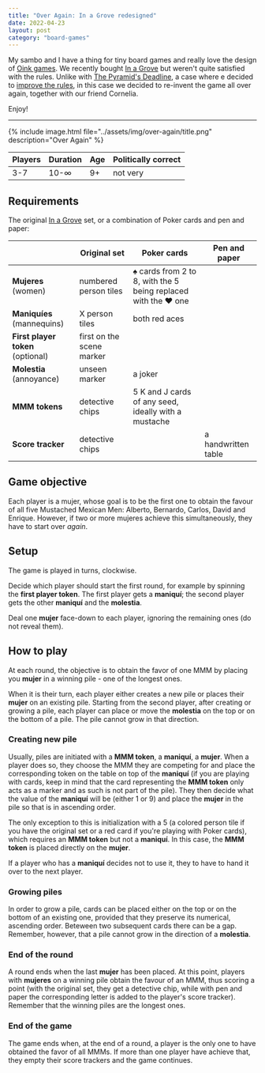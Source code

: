```yaml
---
title: "Over Again: In a Grove redesigned"
date: 2022-04-23
layout: post
category: "board-games"
---
```


My sambo and I have a thing for tiny board games and really love the design of [Oink games](https://oinkgames.com/). We recently bought [In a Grove](https://oinkgames.com/en/games/analog/in-a-grove/) but weren't quite satisfied with the rules. Unlike with [The Pyramid's Deadline](https://oinkgames.com/en/games/analog/the-pyramids-deadline/), a case where e decided to [improve the rules](https://observablehq.com/@kappanneo/tpd?collection=@kappanneo/boardgames), in this case we decided to re-invent the game all over again, together with our friend Cornelia.

Enjoy!

---

{% include image.html file="../assets/img/over-again/title.png" description="Over Again" %}

| Players | Duration | Age | Politically correct |
| --- | --- | --- | --- |
| 3-7 | 10-∞ | 9+ | not very |

## Requirements
The original [In a Grove](https://oinkgames.com/en/games/analog/in-a-grove/) set, or a combination of Poker cards and pen and paper:

<!--TODO: add picture-->

| | Original set | Poker cards | Pen and paper |
| --- | --- | --- | --- |
| __Mujeres__ (women) | numbered person tiles | ♠ cards from 2 to 8, with the 5 being replaced with the ♥ one |  |
| __Maniquíes__ (mannequins) | X person tiles | both red aces |  |
| __First player token__ (optional) | first on the scene marker |  |  |
| __Molestia__ (annoyance) | unseen marker | a joker |  |
| __MMM tokens__ | detective chips | 5 K and J cards of any seed, ideally with a mustache | |
| __Score tracker__ | detective chips |  | a handwritten table | 
<!--TODO: score tokens-->

## Game objective
Each player is a mujer, whose goal is to be the first one to obtain the favour of all five Mustached Mexican Men: Alberto, Bernardo, Carlos, David and Enrique.
However, if two or more mujeres achieve this simultaneously, they have to start over _again_.

## Setup
The game is played in turns, clockwise. 

Decide which player should start the first round, for example by spinning the __first player token__.
The first player gets a __maniquí__; the second player gets the other __maniquí__ and the __molestia__.

Deal one __mujer__ face-down to each player, ignoring the remaining ones (do not reveal them). 

## How to play
At each round, the objective is to obtain the favor of one MMM by placing you __mujer__ in a winning pile - one of the longest ones. 

When it is their turn, each player either creates a new pile or places their __mujer__ on an existing pile.
Starting from the second player, after creating or growing a pile, each player can place or move the __molestia__ on the top or on the bottom of a pile. The pile cannot grow in that direction.

### Creating new pile
Usually, piles are initiated with a __MMM token__, a __maniquí__, a __mujer__.
When a player does so, they choose the MMM they are competing for and place the corresponding token on the table on top of the __maniquí__ (if you are playing with cards, keep in mind that the card representing the __MMM token__ only acts as a marker and as such is not part of the pile). They then decide what the value of the __maniquí__ will be (either 1 or 9) and place the __mujer__ in the pile so that is in ascending order.

The only exception to this is initialization with a 5 (a colored person tile if you have the original set or a red card if you're playing with Poker cards), which requires an __MMM token__ but not a __maniquí__.
In this case, the __MMM token__ is placed directly on the __mujer__. 

If a player who has a __maniquí__ decides not to use it, they to have to hand it over to the next player.

### Growing piles
In order to grow a pile, cards can be placed either on the top or on the bottom of an existing one, provided that they preserve its numerical, ascending order. Beteween two subsequent cards there can be a gap. Remember, however, that a pile cannot grow in the direction of a __molestia__. 

### End of the round
A round ends when the last __mujer__ has been placed. 
At this point, players with __mujeres__ on a winning pile obtain the favour of an MMM, thus scoring a point (with the original set, they get a detective chip, while with pen and paper the corresponding letter is added to the player's score tracker). 
Remember that the winning piles are the longest ones.

### End of the game
The game ends when, at the end of a round, a player is the only one to have obtained the favor of all MMMs. If more than one player have achieve that, they empty their score trackers and the game continues.